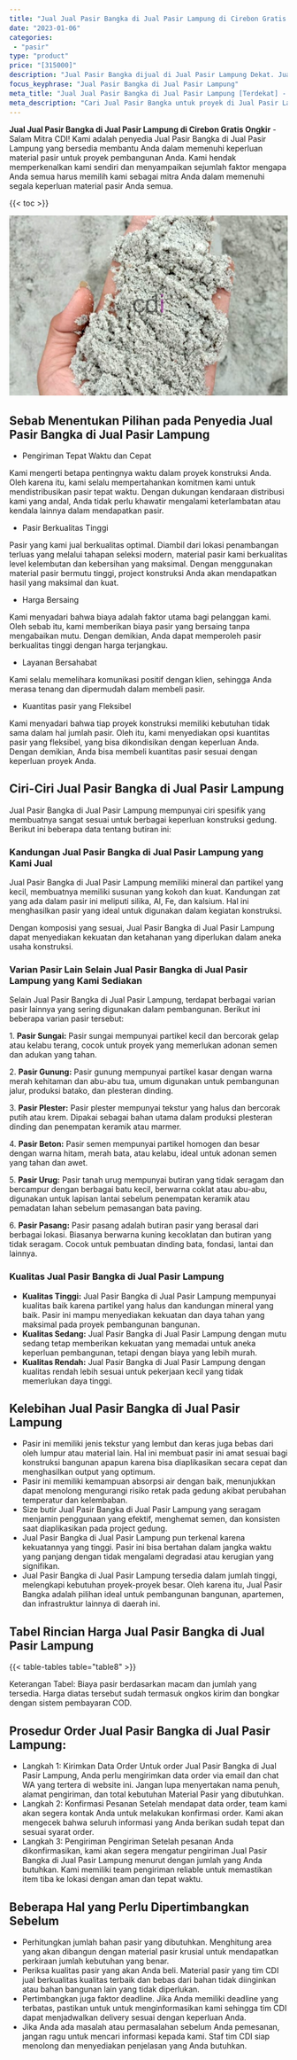 ```yaml
---
title: "Jual Jual Pasir Bangka di Jual Pasir Lampung di Cirebon Gratis Ongkir"
date: "2023-01-06"
categories:
 - "pasir"
type: "product"
price: "[315000]"
description: "Jual Pasir Bangka dijual di Jual Pasir Lampung Dekat. Jual Pasir Bangka ini sering digunakan dalam proyek konstruksi sebagai material adukan yang berkualitas dan halus. Silakan hubungi kami untuk informasi lebih lanjut."
focus_keyphrase: "Jual Pasir Bangka di Jual Pasir Lampung"
meta_title: "Jual Jual Pasir Bangka di Jual Pasir Lampung [Terdekat] - CDI"
meta_description: "Cari Jual Pasir Bangka untuk proyek di Jual Pasir Lampung? Kami memiliki Jual Pasir Bangka berkualitas untuk material adukan. Segera dapatkan penawaran terbaik."
---
```


**Jual Jual Pasir Bangka di Jual Pasir Lampung di Cirebon Gratis Ongkir** - Salam Mitra CDI! Kami adalah penyedia Jual Pasir Bangka di Jual Pasir Lampung yang bersedia membantu Anda dalam memenuhi keperluan material pasir untuk proyek pembangunan Anda. Kami hendak memperkenalkan kami sendiri dan menyampaikan sejumlah faktor mengapa Anda semua harus memilih kami sebagai mitra Anda dalam memenuhi segala keperluan material pasir Anda semua.

{{< toc >}}

![Jual Jual Pasir Bangka di Jual Pasir Lampung di Cirebon Gratis Ongkir](/images/pasir/pasir-bangunan-07.jpg)

## Sebab Menentukan Pilihan pada Penyedia Jual Pasir Bangka di Jual Pasir Lampung

*   Pengiriman Tepat Waktu dan Cepat

Kami mengerti betapa pentingnya waktu dalam proyek konstruksi Anda. Oleh karena itu, kami selalu mempertahankan komitmen kami untuk mendistribusikan pasir tepat waktu. Dengan dukungan kendaraan distribusi kami yang andal, Anda tidak perlu khawatir mengalami keterlambatan atau kendala lainnya dalam mendapatkan pasir.
*   Pasir Berkualitas Tinggi

Pasir yang kami jual berkualitas optimal. Diambil dari lokasi penambangan terluas yang melalui tahapan seleksi modern, material pasir kami berkualitas level kelembutan dan kebersihan yang maksimal. Dengan menggunakan material pasir bermutu tinggi, project konstruksi Anda akan mendapatkan hasil yang maksimal dan kuat.
*   Harga Bersaing

Kami menyadari bahwa biaya adalah faktor utama bagi pelanggan kami. Oleh sebab itu, kami memberikan biaya pasir yang bersaing tanpa mengabaikan mutu. Dengan demikian, Anda dapat memperoleh pasir berkualitas tinggi dengan harga terjangkau.
*   Layanan Bersahabat

Kami selalu memelihara komunikasi positif dengan klien, sehingga Anda merasa tenang dan dipermudah dalam membeli pasir.
*   Kuantitas pasir yang Fleksibel

Kami menyadari bahwa tiap proyek konstruksi memiliki kebutuhan tidak sama dalam hal jumlah pasir. Oleh itu, kami menyediakan opsi kuantitas pasir yang fleksibel, yang bisa dikondisikan dengan keperluan Anda. Dengan demikian, Anda bisa membeli kuantitas pasir sesuai dengan keperluan proyek Anda.

## Ciri-Ciri Jual Pasir Bangka di Jual Pasir Lampung

Jual Pasir Bangka di Jual Pasir Lampung mempunyai ciri spesifik yang membuatnya sangat sesuai untuk berbagai keperluan konstruksi gedung. Berikut ini beberapa data tentang butiran ini:

### Kandungan Jual Pasir Bangka di Jual Pasir Lampung yang Kami Jual

Jual Pasir Bangka di Jual Pasir Lampung memiliki mineral dan partikel yang kecil, membuatnya memiliki susunan yang kokoh dan kuat. Kandungan zat yang ada dalam pasir ini meliputi silika, Al, Fe, dan kalsium. Hal ini menghasilkan pasir yang ideal untuk digunakan dalam kegiatan konstruksi.

Dengan komposisi yang sesuai, Jual Pasir Bangka di Jual Pasir Lampung dapat menyediakan kekuatan dan ketahanan yang diperlukan dalam aneka usaha konstruksi.

### Varian Pasir Lain Selain Jual Pasir Bangka di Jual Pasir Lampung yang Kami Sediakan

Selain Jual Pasir Bangka di Jual Pasir Lampung, terdapat berbagai varian pasir lainnya yang sering digunakan dalam pembangunan. Berikut ini beberapa varian pasir tersebut:

1\.  **Pasir Sungai:** Pasir sungai mempunyai partikel kecil dan bercorak gelap atau kelabu terang, cocok untuk proyek yang memerlukan adonan semen dan adukan yang tahan.

2\.  **Pasir Gunung:** Pasir gunung mempunyai partikel kasar dengan warna merah kehitaman dan abu-abu tua, umum digunakan untuk pembangunan jalur, produksi batako, dan plesteran dinding.

3\.  **Pasir Plester:** Pasir plester mempunyai tekstur yang halus dan bercorak putih atau krem. Dipakai sebagai bahan utama dalam produksi plesteran dinding dan penempatan keramik atau marmer.

4\.  **Pasir Beton:** Pasir semen mempunyai partikel homogen dan besar dengan warna hitam, merah bata, atau kelabu, ideal untuk adonan semen yang tahan dan awet.

5\.  **Pasir Urug:** Pasir tanah urug mempunyai butiran yang tidak seragam dan bercampur dengan berbagai batu kecil, berwarna coklat atau abu-abu, digunakan untuk lapisan lantai sebelum penempatan keramik atau pemadatan lahan sebelum pemasangan bata paving.

6\.  **Pasir Pasang:** Pasir pasang adalah butiran pasir yang berasal dari berbagai lokasi. Biasanya berwarna kuning kecoklatan dan butiran yang tidak seragam. Cocok untuk pembuatan dinding bata, fondasi, lantai dan lainnya.

### Kualitas Jual Pasir Bangka di Jual Pasir Lampung

*   **Kualitas Tinggi:** Jual Pasir Bangka di Jual Pasir Lampung mempunyai kualitas baik karena partikel yang halus dan kandungan mineral yang baik. Pasir ini mampu menyediakan kekuatan dan daya tahan yang maksimal pada proyek pembangunan bangunan.
*   **Kualitas Sedang:** Jual Pasir Bangka di Jual Pasir Lampung dengan mutu sedang tetap memberikan kekuatan yang memadai untuk aneka keperluan pembangunan, tetapi dengan biaya yang lebih murah.
*   **Kualitas Rendah:** Jual Pasir Bangka di Jual Pasir Lampung dengan kualitas rendah lebih sesuai untuk pekerjaan kecil yang tidak memerlukan daya tinggi.

## Kelebihan Jual Pasir Bangka di Jual Pasir Lampung

*   Pasir ini memiliki jenis tekstur yang lembut dan keras juga bebas dari oleh lumpur atau material lain. Hal ini membuat pasir ini amat sesuai bagi konstruksi bangunan apapun karena bisa diaplikasikan secara cepat dan menghasilkan output yang optimum.
*   Pasir ini memiliki kemampuan absorpsi air dengan baik, menunjukkan dapat menolong mengurangi risiko retak pada gedung akibat perubahan temperatur dan kelembaban.
*   Size butir Jual Pasir Bangka di Jual Pasir Lampung yang seragam menjamin penggunaan yang efektif, menghemat semen, dan konsisten saat diaplikasikan pada project gedung.
*   Jual Pasir Bangka di Jual Pasir Lampung pun terkenal karena kekuatannya yang tinggi. Pasir ini bisa bertahan dalam jangka waktu yang panjang dengan tidak mengalami degradasi atau kerugian yang signifikan.
*   Jual Pasir Bangka di Jual Pasir Lampung tersedia dalam jumlah tinggi, melengkapi kebutuhan proyek-proyek besar. Oleh karena itu, Jual Pasir Bangka adalah pilihan ideal untuk pembangunan bangunan, apartemen, dan infrastruktur lainnya di daerah ini.

## Tabel Rincian Harga Jual Pasir Bangka di Jual Pasir Lampung

{{< table-tables table="table8" >}}

Keterangan Tabel: Biaya pasir berdasarkan macam dan jumlah yang tersedia. Harga diatas tersebut sudah termasuk ongkos kirim dan bongkar dengan sistem pembayaran COD.

## Prosedur Order Jual Pasir Bangka di Jual Pasir Lampung:

*   Langkah 1: Kirimkan Data Order
Untuk order Jual Pasir Bangka di Jual Pasir Lampung, Anda perlu mengirimkan data order via email dan chat WA yang tertera di website ini. Jangan lupa menyertakan nama penuh, alamat pengiriman, dan total kebutuhan Material Pasir yang dibutuhkan.
*   Langkah 2: Konfirmasi Pesanan
Setelah mendapat data order, team kami akan segera kontak Anda untuk melakukan konfirmasi order. Kami akan mengecek bahwa seluruh informasi yang Anda berikan sudah tepat dan sesuai syarat order.
*   Langkah 3: Pengiriman Pengiriman
Setelah pesanan Anda dikonfirmasikan, kami akan segera mengatur pengiriman Jual Pasir Bangka di Jual Pasir Lampung menurut dengan jumlah yang Anda butuhkan. Kami memiliki team pengiriman reliable untuk memastikan item tiba ke lokasi dengan aman dan tepat waktu.

## Beberapa Hal yang Perlu Dipertimbangkan Sebelum

*   Perhitungkan jumlah bahan pasir yang dibutuhkan. Menghitung area yang akan dibangun dengan material pasir krusial untuk mendapatkan perkiraan jumlah kebutuhan yang benar.
*   Periksa kualitas pasir yang akan Anda beli. Material pasir yang tim CDI jual berkualitas kualitas terbaik dan bebas dari bahan tidak diinginkan atau bahan bangunan lain yang tidak diperlukan.
*   Pertimbangkan juga faktor deadline. Jika Anda memiliki deadline yang terbatas, pastikan untuk untuk menginformasikan kami sehingga tim CDI dapat menjadwalkan delivery sesuai dengan keperluan Anda.
*   Jika Anda ada masalah atau permasalahan sebelum Anda pemesanan, jangan ragu untuk mencari informasi kepada kami. Staf tim CDI siap menolong dan menyediakan penjelasan yang Anda butuhkan.